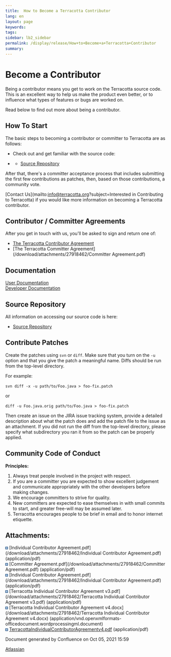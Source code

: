 ```yaml
---
title:  How to Become a Terracotta Contributor  
lang: en
layout: page
keywords:
tags:
sidebar: lb2_sidebar
permalink: /display/release/How+to+Become+a+Terracotta+Contributor
summary:
---
```


Become a Contributor
====================

Being a contributor means you get to work on the Terracotta source code. This is an excellent way to help us make the product even better, or to influence what types of features or bugs are worked on.

Read below to find out more about being a contributor.

How To Start
------------

The basic steps to becoming a contributor or committer to Terracotta are as follows:

*   Check out and get familiar with the source code:

*   *   [Source Repository](http://www.terracotta.org/community/source)

After that, there's a committer acceptance process that includes submitting the first few contributions as patches, then, based on those contributions, a community vote.

[Contact Us](mailto:info@terracotta.org?subject=Interested in Contributing to Terracotta) if you would like more information on becoming a Terracotta contributor.

Contributor / Committer Agreements
----------------------------------

After you get in touch with us, you'll be asked to sign and return one of:

*   [The Terracotta Contributor Agreement](/download/attachments/27918462/TerracottaIndividualContributorAgreementv4.pdf)
*   [The Terracotta Committer Agreement](/download/attachments/27918462/Committer Agreement.pdf)

Documentation
-------------

[User Documentation](http://www.terracotta.org/documentation/)  
[Developer Documentation](http://terracotta-org.terracotta.eur.ad.sag/community/)

Source Repository
-----------------

All information on accessing our source code is here:

*   [Source Repository](http://www.terracotta.org/community/source)

Contribute Patches
------------------

Create the patches using `svn` or `diff`. Make sure that you turn on the `-u` option and that you give the patch a meaningful name. Diffs should be run from the top-level directory.

For example:

`svn diff -x -u path/to/Foo.java > foo-fix.patch`

or

`diff -u Foo.java.orig path/to/Foo.java > foo-fix.patch`

Then create an issue on the JIRA issue tracking system, provide a detailed description about what the patch does and add the patch file to the issue as an attachment. If you did not run the diff from the top-level directory, please specify what subdirectory you ran it from so the patch can be properly applied.

Community Code of Conduct
-------------------------

**Principles:**

1.  Always treat people involved in the project with respect.
2.  If you are a committer you are expected to show excellent judgement and communicate appropriately with the other developers before making changes.
3.  We encourage committers to strive for quality.
4.  New committers are expected to ease themselves in with small commits to start, and greater free-will may be assumed later.
5.  Terracotta encourages people to be brief in email and to honor internet etiquette.

Attachments:
------------

![](images/icons/bullet_blue.gif) [Individual Contributor Agreement.pdf](/download/attachments/27918462/Individual Contributor Agreement.pdf) (application/pdf)  
![](images/icons/bullet_blue.gif) [Committer Agreement.pdf](/download/attachments/27918462/Committer Agreement.pdf) (application/pdf)  
![](images/icons/bullet_blue.gif) [Individual Contributor Agreement.pdf](/download/attachments/27918462/Individual Contributor Agreement.pdf) (application/pdf)  
![](images/icons/bullet_blue.gif) [Terracotta Individual Contributor Agreement v3.pdf](/download/attachments/27918462/Terracotta Individual Contributor Agreement v3.pdf) (application/pdf)  
![](images/icons/bullet_blue.gif) [Terracotta Individual Contributor Agreement v4.docx](/download/attachments/27918462/Terracotta Individual Contributor Agreement v4.docx) (application/vnd.openxmlformats-officedocument.wordprocessingml.document)  
![](images/icons/bullet_blue.gif) [TerracottaIndividualContributorAgreementv4.pdf](/download/attachments/27918462/TerracottaIndividualContributorAgreementv4.pdf) (application/pdf)  

Document generated by Confluence on Oct 05, 2021 15:59

[Atlassian](http://www.atlassian.com/)
